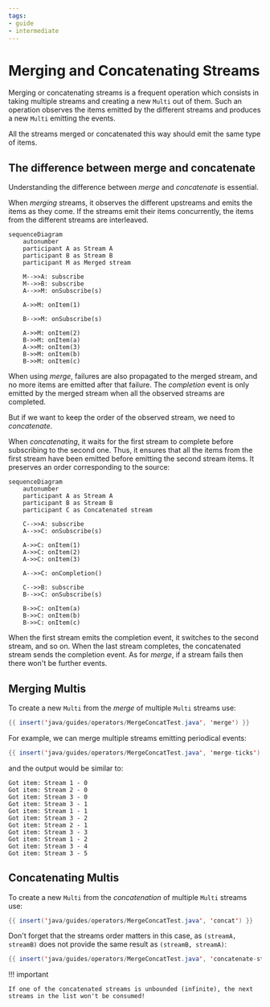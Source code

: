 ```yaml
---
tags:
- guide
- intermediate
---
```


# Merging and Concatenating Streams

Merging or concatenating streams is a frequent operation which consists in taking multiple streams and creating a new `Multi` out of them.
Such an operation observes the items emitted by the different streams and produces a new `Multi` emitting the events.

All the streams merged or concatenated this way should emit the same type of items.

## The difference between merge and concatenate

Understanding the difference between _merge_ and _concatenate_ is essential.

When _merging_ streams, it observes the different upstreams and emits the items as they come.
If the streams emit their items concurrently, the items from the different streams are interleaved.

```mermaid
sequenceDiagram
    autonumber
    participant A as Stream A
    participant B as Stream B
    participant M as Merged stream
    
    M-->>A: subscribe
    M-->>B: subscribe    
    A-->>M: onSubscribe(s)
    
    A->>M: onItem(1)
    
    B-->>M: onSubscribe(s)

    A->>M: onItem(2)
    B->>M: onItem(a)    
    A->>M: onItem(3)
    B->>M: onItem(b)
    B->>M: onItem(c)
```

When using _merge_, failures are also propagated to the merged stream, and no more items are emitted after that failure.
The _completion_ event is only emitted by the merged stream when all the observed streams are completed.

But if we want to keep the order of the observed stream, we need to _concatenate_.

When _concatenating_, it waits for the first stream to complete before subscribing to the second one. Thus, it ensures that all the items from the first stream have been emitted before emitting the second stream items. It preserves an order corresponding to the source:

```mermaid
sequenceDiagram
    autonumber
    participant A as Stream A
    participant B as Stream B
    participant C as Concatenated stream
    
    C-->>A: subscribe
    A-->>C: onSubscribe(s)

    A->>C: onItem(1)
    A->>C: onItem(2)
    A->>C: onItem(3)
    
    A-->>C: onCompletion()
    
    C-->>B: subscribe
    B-->>C: onSubscribe(s)
    
    B->>C: onItem(a)    
    B->>C: onItem(b)
    B->>C: onItem(c)
```

When the first stream emits the completion event, it switches to the second stream, and so on.
When the last stream completes, the concatenated stream sends the completion event.
As for _merge_, if a stream fails then there won't be further events.

## Merging Multis

To create a new `Multi` from the _merge_ of multiple `Multi` streams use:

```java linenums="1"
{{ insert('java/guides/operators/MergeConcatTest.java', 'merge') }}
```

For example, we can merge multiple streams emitting periodical events:

```java linenums="1"
{{ insert('java/guides/operators/MergeConcatTest.java', 'merge-ticks') }}
```

and the output would be similar to:

```text
Got item: Stream 1 - 0
Got item: Stream 2 - 0
Got item: Stream 3 - 0
Got item: Stream 3 - 1
Got item: Stream 1 - 1
Got item: Stream 3 - 2
Got item: Stream 2 - 1
Got item: Stream 3 - 3
Got item: Stream 1 - 2
Got item: Stream 3 - 4
Got item: Stream 3 - 5
```

## Concatenating Multis

To create a new `Multi` from the _concatenation_ of multiple `Multi` streams use:

```java linenums="1"
{{ insert('java/guides/operators/MergeConcatTest.java', 'concat') }}
```

Don't forget that the streams order matters in this case, as `(streamA, streamB)` does not provide the same result as `(streamB, streamA)`:

```java linenums="1"
{{ insert('java/guides/operators/MergeConcatTest.java', 'concatenate-strings') }}
```

!!! important
    
    If one of the concatenated streams is unbounded (infinite), the next streams in the list won't be consumed!

